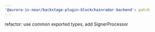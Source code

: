 ```yaml
---
'@aurora-is-near/backstage-plugin-blockchainradar-backend': patch
---
```


refactor: use common exported types, add SignerProcessor

